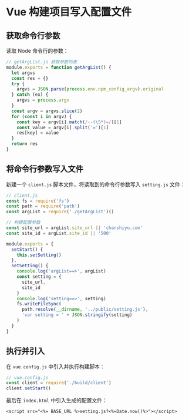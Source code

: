 # Vue 构建项目写入配置文件

## 获取命令行参数

读取 Node 命令行的参数：

```javascript
// getArgList.js 获取参数列表
module.exports = function getArgList() {
  let argvs
  const res = {}
  try {
    argvs = JSON.parse(process.env.npm_config_argv).original
  } catch (ex) {
    argvs = process.argv
  }
  const argv = argvs.slice(2)
  for (const i in argv) {
    const key = argv[i].match(/--(\S*)=/)[1]
    const value = argv[i].split('=')[1]
    res[key] = value
  }
  return res
}
```

## 将命令行参数写入文件

新建一个 `client.js` 脚本文件，将读取到的命令行参数写入 `setting.js` 文件：

```javascript
// client.js
const fs = require('fs')
const path = require('path')
const argList = require('./getArgList')()

// 构建配置参数
const site_url = argList.site_url || 'chanshiyu.com'
const site_id = argList.site_id || '500'

module.exports = {
  setStart() {
    this.setSetting()
  },
  setSetting() {
    console.log('argList==>', argList)
    const setting = {
      site_url,
      site_id
    }
    console.log('setting==>', setting)
    fs.writeFileSync(
      path.resolve(__dirname, '../public/setting.js'),
      'var setting = ' + JSON.stringify(setting)
    )
  }
}
```

## 执行并引入

在 `vue.config.js` 中引入并执行构建脚本：

```javascript
// vue.config.js
const client = require('./build/client')
client.setStart()
```

最后在 `index.html` 中引入生成的配置文件：

```markup
<script src="<%= BASE_URL %>setting.js?<%=Date.now()%>"></script>
```

